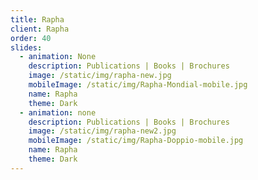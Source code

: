```yaml
---
title: Rapha
client: Rapha
order: 40
slides:
  - animation: None
    description: Publications | Books | Brochures
    image: /static/img/rapha-new.jpg
    mobileImage: /static/img/Rapha-Mondial-mobile.jpg
    name: Rapha
    theme: Dark
  - animation: none
    description: Publications | Books | Brochures
    image: /static/img/rapha-new2.jpg
    mobileImage: /static/img/Rapha-Doppio-mobile.jpg
    name: Rapha
    theme: Dark
---
```


